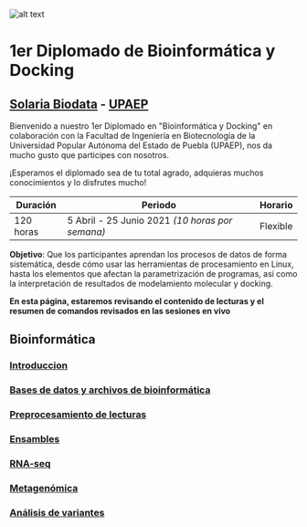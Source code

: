![alt text](https://solariabiodata.com.mx/wp-content/uploads/2021/07/logo_red.png "Soluciones de Siguiente Generación")
# 1er Diplomado de Bioinformática y Docking
## [Solaria Biodata](https://solariabiodata.com.mx/) - [UPAEP](https://upaep.mx/)

Bienvenido a nuestro 1er Diplomado en "Bioinformática y Docking" en colaboración con la Facultad de Ingeniería en Biotecnología de la Universidad Popular Autónoma del Estado de Puebla (UPAEP), nos da mucho gusto que participes con nosotros. 

¡Esperamos el diplomado sea de tu total agrado, adquieras muchos conocimientos y lo disfrutes mucho!

|Duración| Periodo | Horario |
|-|-|-|
| 120 horas | 5 Abril - 25 Junio 2021 _(10 horas por semana)_ | Flexible |


**Objetivo**: Que los participantes aprendan los procesos de datos de forma sistemática, desde cómo usar las herramientas de procesamiento en Linux, hasta los elementos que afectan la parametrización de programas, así como la interpretación de resultados de modelamiento molecular y docking.

**En esta página, estaremos revisando el contenido de lecturas y el resumen de comandos revisados en las sesiones en vivo**

## Bioinformática

### [Introduccion](./introduccion)

### [Bases de datos y archivos de bioinformática](./archivosBioinfo)

### [Preprocesamiento de lecturas](./qcTrimming)

### [Ensambles](./ensambles)

### [RNA-seq](./rnaseq)

### [Metagenómica](./metagenomica)

### [Análisis de variantes](./varcall)






